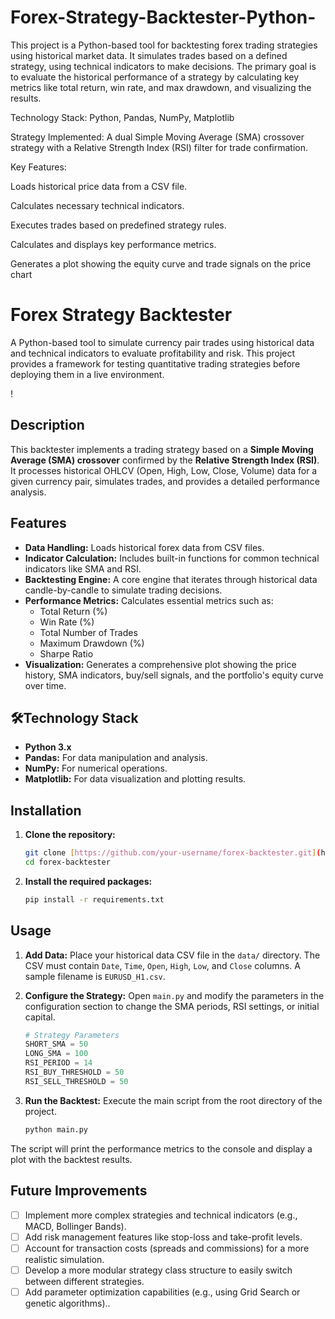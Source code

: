 # Forex-Strategy-Backtester-Python-
This project is a Python-based tool for backtesting forex trading strategies using historical market data. It simulates trades based on a defined strategy, using technical indicators to make decisions. The primary goal is to evaluate the historical performance of a strategy by calculating key metrics like total return, win rate, and max drawdown, and visualizing the results.

Technology Stack: Python, Pandas, NumPy, Matplotlib

Strategy Implemented: A dual Simple Moving Average (SMA) crossover strategy with a Relative Strength Index (RSI) filter for trade confirmation.

Key Features:

Loads historical price data from a CSV file.

Calculates necessary technical indicators.

Executes trades based on predefined strategy rules.

Calculates and displays key performance metrics.

Generates a plot showing the equity curve and trade signals on the price chart
# Forex Strategy Backtester

A Python-based tool to simulate currency pair trades using historical data and technical indicators to evaluate profitability and risk. This project provides a framework for testing quantitative trading strategies before deploying them in a live environment.

!

##  Description

This backtester implements a trading strategy based on a **Simple Moving Average (SMA) crossover** confirmed by the **Relative Strength Index (RSI)**. It processes historical OHLCV (Open, High, Low, Close, Volume) data for a given currency pair, simulates trades, and provides a detailed performance analysis.

##  Features

-   **Data Handling:** Loads historical forex data from CSV files.
-   **Indicator Calculation:** Includes built-in functions for common technical indicators like SMA and RSI.
-   **Backtesting Engine:** A core engine that iterates through historical data candle-by-candle to simulate trading decisions.
-   **Performance Metrics:** Calculates essential metrics such as:
    -   Total Return (%)
    -   Win Rate (%)
    -   Total Number of Trades
    -   Maximum Drawdown (%)
    -   Sharpe Ratio
-   **Visualization:** Generates a comprehensive plot showing the price history, SMA indicators, buy/sell signals, and the portfolio's equity curve over time.

## 🛠Technology Stack

-   **Python 3.x**
-   **Pandas:** For data manipulation and analysis.
-   **NumPy:** For numerical operations.
-   **Matplotlib:** For data visualization and plotting results.

##  Installation

1.  **Clone the repository:**
    ```bash
    git clone [https://github.com/your-username/forex-backtester.git](https://github.com/your-username/forex-backtester.git)
    cd forex-backtester
    ```

2.  **Install the required packages:**
    ```bash
    pip install -r requirements.txt
    ```

##  Usage

1.  **Add Data:**
    Place your historical data CSV file in the `data/` directory. The CSV must contain `Date`, `Time`, `Open`, `High`, `Low`, and `Close` columns. A sample filename is `EURUSD_H1.csv`.

2.  **Configure the Strategy:**
    Open `main.py` and modify the parameters in the configuration section to change the SMA periods, RSI settings, or initial capital.
    ```python
    # Strategy Parameters
    SHORT_SMA = 50
    LONG_SMA = 100
    RSI_PERIOD = 14
    RSI_BUY_THRESHOLD = 50
    RSI_SELL_THRESHOLD = 50
    ```

3.  **Run the Backtest:**
    Execute the main script from the root directory of the project.
    ```bash
    python main.py
    ```

The script will print the performance metrics to the console and display a plot with the backtest results.

##  Future Improvements

-   [ ] Implement more complex strategies and technical indicators (e.g., MACD, Bollinger Bands).
-   [ ] Add risk management features like stop-loss and take-profit levels.
-   [ ] Account for transaction costs (spreads and commissions) for a more realistic simulation.
-   [ ] Develop a more modular strategy class structure to easily switch between different strategies.
-   [ ] Add parameter optimization capabilities (e.g., using Grid Search or genetic algorithms)..
